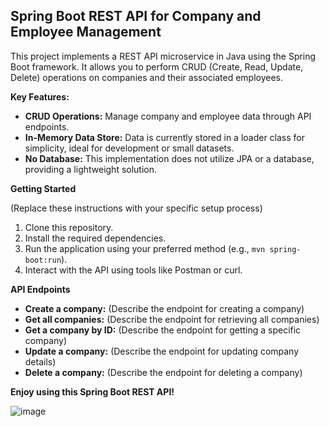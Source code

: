 ## Spring Boot REST API for Company and Employee Management

This project implements a REST API microservice in Java using the Spring Boot framework. It allows you to perform CRUD (Create, Read, Update, Delete) operations on companies and their associated employees.

**Key Features:**

- **CRUD Operations:** Manage company and employee data through API endpoints.
- **In-Memory Data Store:** Data is currently stored in a loader class for simplicity, ideal for development or small datasets.
- **No Database:** This implementation does not utilize JPA or a database, providing a lightweight solution.

**Getting Started**

(Replace these instructions with your specific setup process)

1. Clone this repository.
2. Install the required dependencies.
3. Run the application using your preferred method (e.g., `mvn spring-boot:run`).
4. Interact with the API using tools like Postman or curl.

**API Endpoints**

* **Create a company:** (Describe the endpoint for creating a company)
* **Get all companies:** (Describe the endpoint for retrieving all companies)
* **Get a company by ID:** (Describe the endpoint for getting a specific company)
* **Update a company:** (Describe the endpoint for updating company details)
* **Delete a company:** (Describe the endpoint for deleting a company)

**Enjoy using this Spring Boot REST API!**


![image](https://github.com/Fralog4/ProjectWork-REST/assets/145924630/5f9c7245-6d9c-4420-bd43-0f3d814a8f92)
